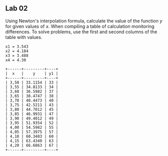 ## Lab 02

Using Newton's interpolation formula, calculate the value of the function _y_ for given values of _x_. When compiling a table of calculation monitoring differences. To solve problems, use the first and second columns of the table with values.

```
x1 = 3.543 
x2 = 4.184 
x3 = 3.488 
x4 = 4.30

+------+---------+----+
|  x   |    y    | y1 |
+------+---------+----+
| 3,50 | 33.1154 | 33 |
| 3,55 | 34.8133 | 34 |
| 3,60 | 36.5982 | 37 |
| 3,65 | 38.4747 | 38 |
| 3,70 | 40.4473 | 40 |
| 3,75 | 42.5211 | 43 |
| 3,80 | 44.7012 | 45 |
| 3,85 | 46.9931 | 47 |
| 3,90 | 49.4012 | 49 |
| 3,95 | 51.9354 | 52 |
| 4,00 | 54.5982 | 55 |
| 4,05 | 57.3975 | 57 |
| 4,10 | 60.3403 | 60 |
| 4,15 | 63.4340 | 63 |
| 4,20 | 66.6863 | 67 |
+------+---------+----+
```

